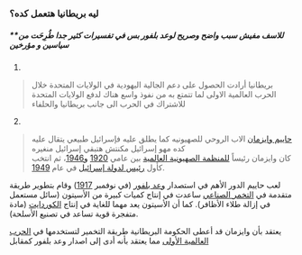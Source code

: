 
### ليه بريطانيا هتعمل كده؟


##### **للاسف مفيش سبب واضح وصريح لوعد بلفور بس في تفسيرات كثير جدا طُرِحَت من سياسين و مؤرخين

1. 
>بريطانيا أرادت الحصول على دعم الجالية اليهودية في الولايات المتحدة خلال الحرب العالمية الاولى لما تتمتع به من نفوذ واسع هناك لدفع الولايات المتحدة للاشتراك في الحرب الى جانب بريطانيا والحلفاء

2. 
>[حاييم وايزمان](https://ar.wikipedia.org/wiki/%D8%AD%D8%A7%D9%8A%D9%8A%D9%85_%D9%88%D8%A7%D9%8A%D8%B2%D9%85%D8%A7%D9%86)  الاب الروحي للصهيونيه كما يطلق عليه فإسرائيل طبيعي يتقال عليه كده مهو  إسرائيل 
	مكنتش
>  هتبقي إسرائيل منغيره   
>كان وايزمان رئيساً [للمنظمة الصهيونية العالمية](https://ar.wikipedia.org/wiki/%D8%A7%D9%84%D9%85%D9%86%D8%B8%D9%85%D8%A9_%D8%A7%D9%84%D8%B5%D9%87%D9%8A%D9%88%D9%86%D9%8A%D8%A9_%D8%A7%D9%84%D8%B9%D8%A7%D9%84%D9%85%D9%8A%D8%A9 "المنظمة الصهيونية العالمية") بين عامي [1920](https://ar.wikipedia.org/wiki/1920 "1920") [و1946](https://ar.wikipedia.org/wiki/1946 "1946")، ثم انتخب كأول [رئيس لدولة إسرائيل](https://ar.wikipedia.org/wiki/%D8%B1%D8%A6%D9%8A%D8%B3_%D8%A5%D8%B3%D8%B1%D8%A7%D8%A6%D9%8A%D9%84 "رئيس إسرائيل") في عام [1949](https://ar.wikipedia.org/wiki/1949 "1949").
>
لعب حاييم الدور الأهم في استصدار [وعد بلفور](https://ar.wikipedia.org/wiki/%D9%88%D8%B9%D8%AF_%D8%A8%D9%84%D9%81%D9%88%D8%B1 "وعد بلفور") (في نوفمبر [1917](https://ar.wikipedia.org/wiki/1917 "1917")) وقام بتطوير طريقة متقدمة في [التخمر الصناعي](https://ar.wikipedia.org/w/index.php?title=%D8%A7%D9%84%D8%AA%D8%AE%D9%85%D8%B1_%D8%A7%D9%84%D8%B5%D9%86%D8%A7%D8%B9%D9%8A&action=edit&redlink=1 "التخمر الصناعي (الصفحة غير موجودة)") ساعدت في إنتاج كميات كبيرة من الأسيتون (سائل مستعمل في إزالة طلاء الأظافر). كما أن الأسيتون يعد مهما للغاية في إنتاج [الكوردايت](https://ar.wikipedia.org/wiki/%D9%83%D9%88%D8%B1%D8%AF%D8%A7%D9%8A%D8%AA "كوردايت") (مادة متفجرة قوية تساعد في تصنيع الأسلحة).
>
يعتقد بأن وايزمان قد أعطى الحكومة البريطانية طريقة التخمير لتستخدمها في [الحرب العالمية الأولى](https://ar.wikipedia.org/wiki/%D8%A7%D9%84%D8%AD%D8%B1%D8%A8_%D8%A7%D9%84%D8%B9%D8%A7%D9%84%D9%85%D9%8A%D8%A9_%D8%A7%D9%84%D8%A3%D9%88%D9%84%D9%89 "الحرب العالمية الأولى") مما يعتقد بأنه أدى إلى اصدار وعد بلفور كمقابل

